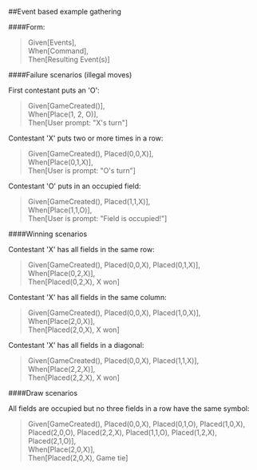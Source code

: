 ##Event based example gathering

####Form:	
>Given[Events],   <br/>
>When[Command],   <br/>
>Then[Resulting Event(s)]


####Failure scenarios (illegal moves)

First contestant puts an 'O':

>Given[GameCreated()],  <br/>
>When[Place(1, 2, O)],   <br/>
>Then[User prompt: "X's turn"]

Contestant 'X' puts two or more times in a row:

>Given[GameCreated(), Placed(0,0,X)],   <br/>
>When[Place(0,1,X)],   <br/>
>Then[User is prompt: "O's turn"]

Contestant 'O' puts in an occupied field:

>Given[GameCreated(), Placed(1,1,X)],   <br/>
>When[Place(1,1,O)],   <br/>
>Then[User is prompt: "Field is occupied!"]


####Winning scenarios

Contestant 'X' has all fields in the same row:

>Given[GameCreated(), Placed(0,0,X), Placed(0,1,X)],   <br/>
>When[Place(0,2,X)],   <br/>
>Then[Placed(0,2,X), X won]

Contestant 'X' has all fields in the same column:

>Given[GameCreated(), Placed(0,0,X), Placed(1,0,X)],   <br/>
>When[Place(2,0,X)],   <br/>
>Then[Placed(2,0,X), X won]

Contestant 'X' has all fields in a diagonal:

>Given[GameCreated(), Placed(0,0,X), Placed(1,1,X)],   <br/>
>When[Place(2,2,X)],   <br/>
>Then[Placed(2,2,X), X won]


####Draw scenarios

All fields are occupied but no three fields in a row have the same symbol:

>Given[GameCreated(), Placed(0,0,X), Placed(0,1,O), Placed(1,0,X), Placed(2,0,O), Placed(2,2,X), Placed(1,1,O), Placed(1,2,X), Placed(2,1,O)],   <br/>
>When[Place(2,0,X)],   <br/>
>Then[Placed(2,0,X), Game tie]

